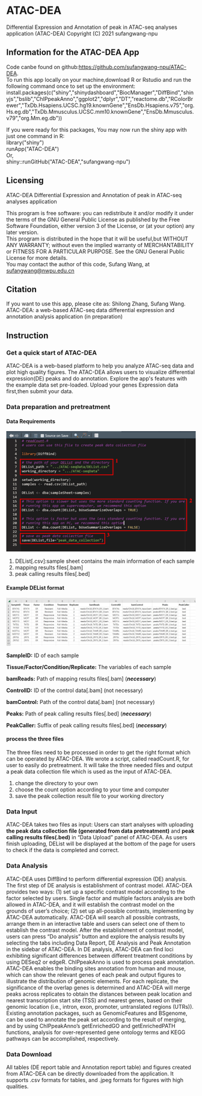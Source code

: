 # ATAC-DEA

Differential Expression and Annotation of peak in ATAC-seq analyses application (ATAC-DEA)
Copyright (C) 2021 sufangwang-npu  



## Information for the ATAC-DEA App

Code canbe found on github:https://github.com/sufangwang-npu/ATAC-DEA.  
To run this app locally on your machine,download R or Rstudio and run the following command once to set up the environment:  
install.packages(c("shiny","shinydashboard","BiocManager","DiffBind","shinyjs","bslib","ChIPpeakAnno","ggplot2","dplyr","DT","reactome.db","RColorBrewer","TxDb.Hsapiens.UCSC.hg19.knownGene","EnsDb.Hsapiens.v75","org.Hs.eg.db","TxDb.Mmusculus.UCSC.mm10.knownGene","EnsDb.Mmusculus.v79","org.Mm.eg.db"))  

If you were ready for this packages, You may now run the shiny app with just one command in R:  
library("shiny")  
runApp("ATAC-DEA")  
Or,  
shiny::runGitHub("ATAC-DEA","sufangwang-npu")   
  
  


## Licensing

ATAC-DEA
Differential Expression and Annotation of peak in ATAC-seq analyses application

This program is free software: you can redistribute it and/or modify it under the terms of the GNU General Public License as published by
the Free Software Foundation, either version 3 of the License, or (at your option) any later version.  
This program is distributed in the hope that it will be useful,but WITHOUT ANY WARRANTY; without even the implied warranty of MERCHANTABILITY or FITNESS FOR A PARTICULAR PURPOSE. See the GNU General Public License for more details.  
You may contact the author of this code, Sufang Wang, at <sufangwang@nwpu.edu.cn>  
  


## Citation

  If you want to use this app, please cite as: Shilong Zhang, Sufang Wang. ATAC-DEA: a web-based ATAC-seq data differential expression and annotation analysis application (in preparation)
  


## Instruction

### Get a quick start of ATAC-DEA

ATAC-DEA is a web-based platform to help you analyze ATAC-seq data and plot high quality figures. The ATAC-DEA allows users to visualize differential expression(DE) peaks and do annotation. Explore the app's features with the example data set pre-loaded. Upload your genes Expression data first,then submit your data.  


### Data preparation and pretreatment

#### Data Requirements

![image](https://github.com/sufangwang-npu/ATAC-DEA/blob/main/WWW/CountR.jpg)


1. DEList[.csv]:sample sheet contains the main information of each sample
2. mapping results files[.bam]
3. peak calling results files[.bed]



#### Example DEList format

![image](https://github.com/sufangwang-npu/ATAC-DEA/blob/main/WWW/DEList.jpg)

**SampleID:** ID of each sample

**Tissue/Factor/Condition/Replicate:** The variables of each sample

**bamReads:** Path of mapping results files[.bam] (***necessary***)

**ControlID:** ID of the control data[.bam] (not necessary)

**bamControl:** Path of the control data[.bam] (not necessary)

**Peaks:** Path of peak calling results files[.bed] (***necessary***)

**PeakCaller:** Suffix of peak calling results files[.bed] (***necessary***)



#### process the three files

The three files need to be processed in order to get the right format which can be operated by ATAC-DEA. We wrote a script, called readCount.R, for user to easily do pretreatment. It will take the three needed files and output a peak data collection file which is used as the input of ATAC-DEA.

1. change the directory to your own
2. choose the count option according to your time and computer
3. save the peak collection result file to your working directory  
  
  
  
  
### Data Input
ATAC-DEA takes two files as input: Users can start analyses with uploading **the peak data collection file (generated from data pretreatment)** and **peak calling results files(.bed)** in “Data Upload” panel of ATAC-DEA. As users finish uploading, DEList will be displayed at the bottom of the page for users to check if the data is completed and correct.   

  
  
### Data Analysis
ATAC-DEA uses DiffBind to perform differential expression (DE) analysis. The first step of DE analysis is establishment of contrast model. ATAC-DEA provides two ways: (1) set up a specific contrast model according to the factor selected by users. Single factor and multiple factors analysis are both allowed in ATAC-DEA, and it will establish the contrast model on the grounds of user’s choice; (2) set up all-possible contrasts, implementing by ATAC-DEA automatically. ATAC-DEA will search all possible contrasts, arrange them in an interactive table and users can select one of them to establish the contrast model.
After the establishment of contrast model, users can press “Do analysis” button and explore the analysis results by selecting the tabs including Data Report, DE Analysis and Peak Annotation in the sidebar of ATAC-DEA. In DE analysis, ATAC-DEA can find loci exhibiting significant differences between different treatment conditions by using DESeq2 or edgeR. 
ChIPpeakAnno is used to process peak annotation. ATAC-DEA enables the binding sites annotation from human and mouse, which can show the relevant genes of each peak and output figures to illustrate the distribution of genomic elements. For each replicate, the significance of the overlap genes is determined and ATAC-DEA will merge peaks across replicates to obtain the distances between peak location and nearest transcription start site (TSS) and nearest genes, based on their genomic location (i.e., intron, exon, promoter, untranslated regions (UTRs)). Existing annotation packages, such as GenomicFeatures and BSgenome, can be used to annotate the peak set according to the result of merging, and by using ChIPpeakAnno’s getEnrichedGO and getEnrichedPATH functions, analysis for over-represented gene ontology terms and KEGG pathways can be accomplished, respectively.  

  
  
### Data Download
All tables (DE report table and Annotation report table) and figures created from ATAC-DEA can be directly downloaded from the application. It supports .csv formats for tables, and .jpeg formats for figures with high qualities.  


